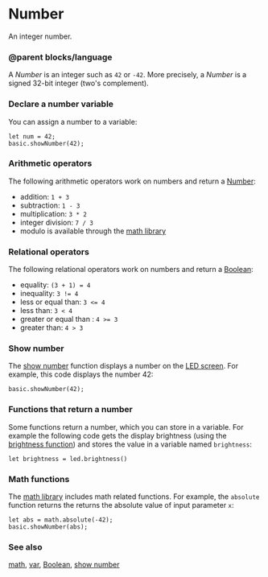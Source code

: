 # Number

An integer number.

### @parent blocks/language

A *Number* is an integer such as `42` or `-42`. More precisely, a *Number* is a signed 32-bit integer (two's complement).

### Declare a number variable

You can assign a number to a variable:

```blocks
let num = 42;
basic.showNumber(42);
```

### Arithmetic operators

The following arithmetic operators work on numbers and return a [Number](/reference/types/number):

*  addition: `1 + 3`
* subtraction: `1 - 3 `
* multiplication: `3 * 2`
* integer division: `7 / 3`
* modulo is available through the [math library](/blocks/math)

### Relational operators

The following relational operators work on numbers and return a [Boolean](/blocks/logic/boolean):

* equality: `(3 + 1) = 4`
* inequality: `3 != 4`
* less or equal than: `3 <= 4`
* less than: `3 < 4`
* greater or equal than : `4 >= 3`
* greater than: `4 > 3`

### Show number

The [show number](/reference/basic/show-number) function displays a number on the [LED screen](/device/screen). 
For example, this code displays the number 42:

```blocks
basic.showNumber(42);
```

### Functions that return a number

Some functions return a number, which you can store in a variable. 
For example the following code gets the display brightness 
(using the [brightness function](/reference/led/brightness)) and stores the value in a variable named `brightness`:

```blocks
let brightness = led.brightness()
```

### Math functions

The [math library](/reference/math) includes math related functions. 
For example, the `absolute` function returns the returns the absolute value of input parameter `x`:

```blocks
let abs = math.absolute(-42);
basic.showNumber(abs);
```

### See also

[math](/blocks/math), [var](/blocks/variables/var), [Boolean](/blocks/logic/boolean), [show number](/reference/basic/show-number)


